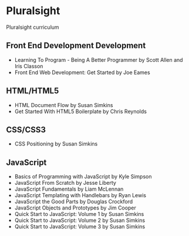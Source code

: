 # Pluralsight
Pluralsight curriculum

## Front End Development Development
- Learning To Program - Being A Better Programmer by Scott Allen and Iris Classon
- Front End Web Development: Get Started by Joe Eames

## HTML/HTML5
- HTML Document Flow by Susan Simkins
- Get Started With HTML5 Boilerplate by Chris Reynolds

## CSS/CSS3
- CSS Positioning by Susan Simkins

## JavaScript
- Basics of Programming with JavaScript by Kyle Simpson
- JavaScript From Scratch by Jesse Liberty
- JavaScript Fundamentals by Liam McLennan
- JavaScript Templating with Handlebars by Ryan Lewis
- JavaScript the Good Parts by Douglas Crockford
- JavaScript Objects and Prototypes by Jim Cooper
- Quick Start to JavaScript: Volume 1 by Susan Simkins
- Quick Start to JavaScript: Volume 2 by Susan Simkins
- Quick Start to JavaScript: Volume 3 by Susan Simkins